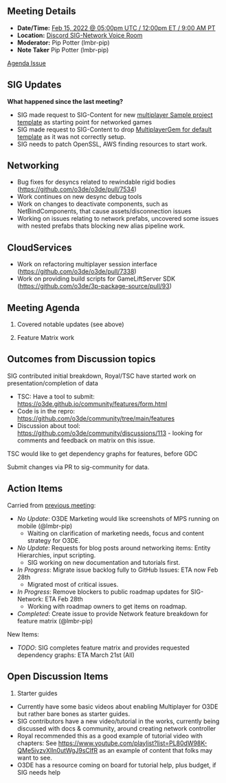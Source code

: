 ## Meeting Details

- **Date/Time:** [Feb 15, 2022 @ 05:00pm UTC / 12:00pm ET / 9:00 AM PT](https://lists.o3de.org/g/o3de-calendar/viewevent?repeatid=39350&eventid=1263672&calstart=2022-02-15)
- **Location:** [Discord SIG-Network Voice Room](https://discord.gg/62nq7HP5mP)
- **Moderator:** Pip Potter (lmbr-pip)
- **Note Taker** Pip Potter (lmbr-pip)

[Agenda Issue](https://github.com/o3de/sig-network/issues/44)

## SIG Updates

**What happened since the last meeting?**

* SIG made request to SIG-Content for new [multiplayer Sample project template](https://github.com/o3de/o3de/issues/5730) as starting point for networked games
* SIG made request to SIG-Content to drop [MultiplayerGem for default template](https://github.com/o3de/o3de/issues/7478) as it was not correctly setup.
* SIG needs to patch OpenSSL, AWS finding resources to start work.

## Networking
* Bug fixes for desyncs related to rewindable rigid bodies (https://github.com/o3de/o3de/pull/7534)
* Work continues on new desync debug tools
* Work on changes to deactivate components, such as NetBindComponents, that cause assets/disconnection issues
* Working on issues relating to network prefabs, uncovered some issues with nested prefabs thats blocking new alias pipeline work.

## CloudServices
* Work on refactoring multiplayer session interface (https://github.com/o3de/o3de/pull/7338)
* Work on providing build scripts for GameLiftServer SDK (https://github.com/o3de/3p-package-source/pull/93)

## Meeting Agenda
1. Covered notable updates (see above)

2. Feature Matrix work

## Outcomes from Discussion topics

SIG contributed initial breakdown, Royal/TSC have started work on presentation/completion of data
- TSC: Have a tool to submit: https://o3de.github.io/community/features/form.html
- Code is in the repro: https://github.com/o3de/community/tree/main/features
- Discussion about tool: https://github.com/o3de/community/discussions/113 - looking for comments and feedback on matrix on this issue.

TSC would like to get dependency graphs for features, before GDC

Submit changes via PR to sig-community for data.

## Action Items
Carried from [previous meeting](https://github.com/o3de/sig-network/blob/main/meetings/notes/sig-meeting-20220201.md):
* _No Update_: O3DE Marketing would like screenshots of MPS running on mobile (@lmbr-pip)
     * Waiting on clarification of marketing needs, focus and content strategy for O3DE.
* _No Update_: Requests for blog posts around networking items: Entity Hierarchies, input scripting. 
     * SIG working on new documentation and tutorials first.
* _In Progress_: Migrate issue backlog fully to GitHub Issues: ETA now Feb 28th
     * Migrated most of critical issues. 
* _In Progress_: Remove blockers to public roadmap updates for SIG-Network: ETA Feb 28th
     * Working with roadmap owners to get items on roadmap.  
* _Completed_: Create issue to provide Network feature breakdown for feature matrix (@lmbr-pip)

New Items:
* _TODO_: SIG completes feature matrix and provides requested dependency graphs: ETA March 21st (All)

## Open Discussion Items

1. Starter guides
* Currently have some basic videos about enabling Multiplayer for O3DE but rather bare bones as starter guides.
* SIG contributors have a new video/tutorial in the works, currently being discussed with docs & community, around creating network controller 
* Royal recommended this as a good example of tutorial video with chapters: See https://www.youtube.com/playlist?list=PL80dW98K-QMe5jvzvXlln0utWgJ9sCIfR as an example of content that folks may want to see.
* O3DE has a resource coming on board for tutorial help, plus budget, if SIG needs help
